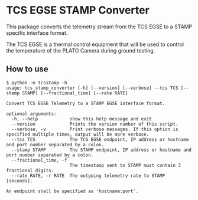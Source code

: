# TCS EGSE STAMP Converter

This package converts the telemetry stream from the TCS EGSE to a STAMP specific interface format.

The TCS EGSE is a thermal control equipment that will be used to control the temperature of the PLATO Camera during ground testing.

## How to use

    $ python -m tcsstamp -h
    usage: tcs_stamp_converter [-h] [--version] [--verbose] --tcs TCS [--stamp STAMP] [--fractional_time] [--rate RATE]

    Convert TCS EGSE Telemetry to a STAMP EGSE interface format.

    optional arguments:
      -h, --help            show this help message and exit
      --version             Prints the version number of this script.
      --verbose, -v         Print verbose messages. If this option is specified multiple times, output will be more verbose.
      --tcs TCS             The TCS EGSE endpoint, IP address or hostname and port number separated by a colon.
      --stamp STAMP         The STAMP endpoint, IP address or hostname and port number separated by a colon.
      --fractional_time, -f
                            The timestamp sent to STAMP must contain 3 fractional digits.
      --rate RATE, -r RATE  The outgoing telemetry rate to STAMP [seconds].

    An endpoint shall be specified as 'hostname:port'.
